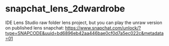# snapchat_lens_2dwardrobe
IDE Lens Studio raw folder lens project, but you can play the unraw version on published lens snapchat: https://www.snapchat.com/unlock/?type=SNAPCODE&uuid=bd6896eb42aa446bae0cf0d7a5ec022c&metadata=01
